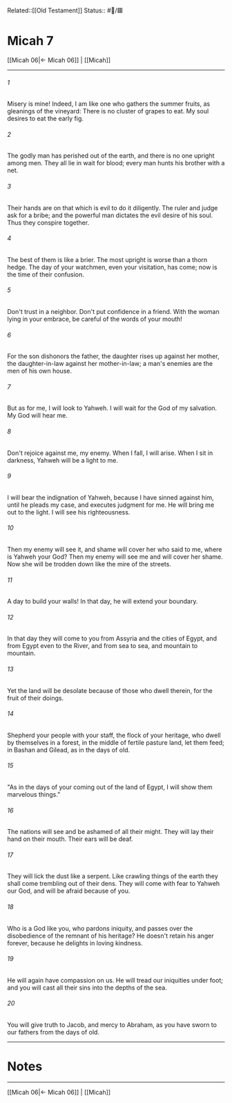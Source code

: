Related::[[Old Testament]]
Status:: #📖/🟥
# Micah 7

[[Micah 06|← Micah 06]] | [[Micah]]
***



###### 1 
Misery is mine! Indeed, I am like one who gathers the summer fruits, as gleanings of the vineyard: There is no cluster of grapes to eat. My soul desires to eat the early fig. 

###### 2 
The godly man has perished out of the earth, and there is no one upright among men. They all lie in wait for blood; every man hunts his brother with a net. 

###### 3 
Their hands are on that which is evil to do it diligently. The ruler and judge ask for a bribe; and the powerful man dictates the evil desire of his soul. Thus they conspire together. 

###### 4 
The best of them is like a brier. The most upright is worse than a thorn hedge. The day of your watchmen, even your visitation, has come; now is the time of their confusion. 

###### 5 
Don't trust in a neighbor. Don't put confidence in a friend. With the woman lying in your embrace, be careful of the words of your mouth! 

###### 6 
For the son dishonors the father, the daughter rises up against her mother, the daughter-in-law against her mother-in-law; a man's enemies are the men of his own house. 

###### 7 
But as for me, I will look to Yahweh. I will wait for the God of my salvation. My God will hear me. 

###### 8 
Don't rejoice against me, my enemy. When I fall, I will arise. When I sit in darkness, Yahweh will be a light to me. 

###### 9 
I will bear the indignation of Yahweh, because I have sinned against him, until he pleads my case, and executes judgment for me. He will bring me out to the light. I will see his righteousness. 

###### 10 
Then my enemy will see it, and shame will cover her who said to me, where is Yahweh your God? Then my enemy will see me and will cover her shame. Now she will be trodden down like the mire of the streets. 

###### 11 
A day to build your walls! In that day, he will extend your boundary. 

###### 12 
In that day they will come to you from Assyria and the cities of Egypt, and from Egypt even to the River, and from sea to sea, and mountain to mountain. 

###### 13 
Yet the land will be desolate because of those who dwell therein, for the fruit of their doings. 

###### 14 
Shepherd your people with your staff, the flock of your heritage, who dwell by themselves in a forest, in the middle of fertile pasture land, let them feed; in Bashan and Gilead, as in the days of old. 

###### 15 
"As in the days of your coming out of the land of Egypt, I will show them marvelous things." 

###### 16 
The nations will see and be ashamed of all their might. They will lay their hand on their mouth. Their ears will be deaf. 

###### 17 
They will lick the dust like a serpent. Like crawling things of the earth they shall come trembling out of their dens. They will come with fear to Yahweh our God, and will be afraid because of you. 

###### 18 
Who is a God like you, who pardons iniquity, and passes over the disobedience of the remnant of his heritage? He doesn't retain his anger forever, because he delights in loving kindness. 

###### 19 
He will again have compassion on us. He will tread our iniquities under foot; and you will cast all their sins into the depths of the sea. 

###### 20 
You will give truth to Jacob, and mercy to Abraham, as you have sworn to our fathers from the days of old.

---
# Notes


***
[[Micah 06|← Micah 06]] | [[Micah]]
